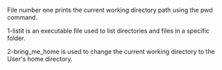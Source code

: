 File number one prints the current working directory path using the pwd command.

1-listit is an executable file used to list directories and files in a specific folder. 

2-bring_me_home is used to change the current working directory to the User's home directory.
